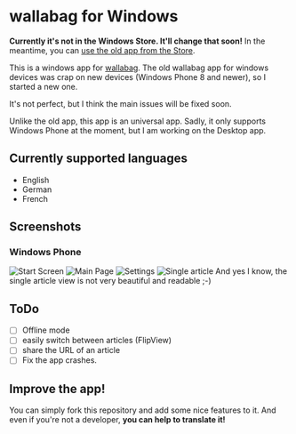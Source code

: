wallabag for Windows
================
**Currently it's not in the Windows Store. It'll change that soon!**
In the meantime, you can [use the old app from the Store](http://www.windowsphone.com/en-us/store/app/wallabag/ff890514-348c-4d0b-9b43-153fff3f7450).

This is a windows app for [wallabag](http://wallabag.org).
The old wallabag app for windows devices was crap on new devices (Windows Phone 8 and newer), so I started a new one.

It's not perfect, but I think the main issues will be fixed soon.

Unlike the old app, this app is an universal app. Sadly, it only supports Windows Phone at the moment, but I am working on the Desktop app.

## Currently supported languages
- English
- German
- French

## Screenshots
### Windows Phone
![Start Screen](screenshots/phone/startscreen.png)
![Main Page](screenshots/phone/mainpage.png)
![Settings](screenshots/phone/settings.png)
![Single article](screenshots/phone/article.png)
And yes I know, the single article view is not very beautiful and 
readable ;-)

## ToDo
- [ ] Offline mode
- [ ] easily switch between articles (FlipView)
- [ ] share the URL of an article
- [ ] Fix the app crashes.

## Improve the app!
You can simply fork this repository and add some nice features to it.
And even if you're not a developer, **you can help to translate it!**
